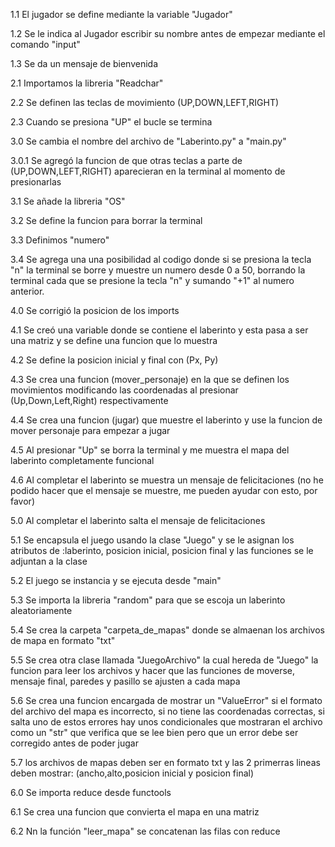 1.1 El jugador se define mediante la variable "Jugador" 

1.2 Se le indica al Jugador escribir su nombre antes de empezar mediante el comando "input" 

1.3 Se da un mensaje de bienvenida 

2.1 Importamos la libreria "Readchar"

2.2 Se definen las teclas de movimiento (UP,DOWN,LEFT,RIGHT)

2.3 Cuando se presiona "UP" el bucle se termina

3.0 Se cambia el nombre del archivo de "Laberinto.py" a "main.py"

3.0.1 Se agregó la funcion de que otras teclas a parte de (UP,DOWN,LEFT,RIGHT) aparecieran en la terminal al momento de presionarlas

3.1 Se añade la libreria "OS"

3.2 Se define la funcion para borrar la terminal

3.3 Definimos "numero"

3.4 Se agrega una una posibilidad al codigo donde si se presiona la tecla "n" la terminal se borre y muestre un numero desde 0 a 50, borrando la terminal cada que se presione la tecla "n" y sumando "+1" al numero anterior.

4.0 Se corrigió la posicion de los imports

4.1 Se creó una variable donde se contiene el laberinto y esta pasa a ser una matriz y se define una funcion que lo muestra

4.2 Se define la posicion inicial y final con (Px, Py)

4.3 Se crea una funcion (mover_personaje) en la que se definen los movimientos modificando las coordenadas al presionar (Up,Down,Left,Right) respectivamente

4.4 Se crea una funcion (jugar) que muestre el laberinto y use la funcion de mover personaje para empezar a jugar

4.5 Al presionar "Up" se borra la terminal y me muestra el mapa del laberinto completamente funcional

4.6 Al completar el laberinto se muestra un mensaje de felicitaciones (no he podido hacer que el mensaje se muestre, me pueden ayudar con esto, por favor)

5.0 Al completar el laberinto salta el mensaje de felicitaciones

5.1 Se encapsula el juego usando la clase "Juego" y se le asignan los atributos de :laberinto, posicion inicial, posicion final y las funciones se le adjuntan a la clase

5.2 El juego se instancia y se ejecuta desde "main"

5.3 Se importa la libreria "random" para que se escoja un laberinto aleatoriamente

5.4 Se crea la carpeta "carpeta_de_mapas" donde se almaenan los archivos de mapa en formato "txt"

5.5 Se crea otra clase llamada "JuegoArchivo" la cual hereda de "Juego" la funcion para leer los archivos y hacer que las funciones de moverse, mensaje final, paredes y pasillo se ajusten a cada mapa

5.6 Se crea una funcion encargada de mostrar un "ValueError" si el formato del archivo del mapa es incorrecto, si no tiene las coordenadas correctas, si salta uno de estos errores hay unos condicionales que mostraran el archivo como un "str" que verifica que se lee bien pero que un error debe ser corregido antes de poder jugar

5.7 los archivos de mapas deben ser en formato txt y las 2 primerras lineas deben mostrar: (ancho,alto,posicion inicial y posicion final)

6.0 Se importa reduce desde functools

6.1 Se crea una funcion que convierta el mapa en una matriz

6.2 Nn la función "leer_mapa" se concatenan las filas con reduce
